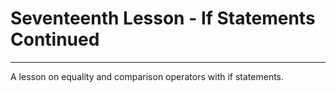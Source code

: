 # Seventeenth Lesson - If Statements Continued
---
A lesson on equality and comparison operators with if statements.